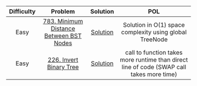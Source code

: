 | Difficulty | Problem | Solution | POL |
| :--------: | :-----: | :------: | :-: |
| Easy |[783. Minimum Distance Between BST Nodes](https://leetcode.com/problems/minimum-distance-between-bst-nodes/) | [Solution](https://leetcode.com/problems/minimum-distance-between-bst-nodes/submissions/899949493/) | Solution in O(1) space complexity using global TreeNode |
| Easy |[226. Invert Binary Tree](https://leetcode.com/problems/invert-binary-tree/) | [Solution](https://leetcode.com/problems/invert-binary-tree/submissions/900343549/) | call to function takes more runtime than direct line of code (SWAP call takes more time) |

